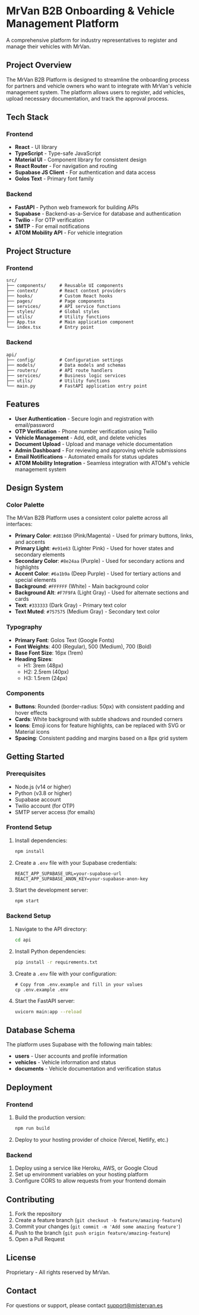 # MrVan B2B Onboarding & Vehicle Management Platform

A comprehensive platform for industry representatives to register and manage their vehicles with MrVan.

## Project Overview

The MrVan B2B Platform is designed to streamline the onboarding process for partners and vehicle owners who want to integrate with MrVan's vehicle management system. The platform allows users to register, add vehicles, upload necessary documentation, and track the approval process.

## Tech Stack

### Frontend
- **React** - UI library
- **TypeScript** - Type-safe JavaScript
- **Material UI** - Component library for consistent design
- **React Router** - For navigation and routing
- **Supabase JS Client** - For authentication and data access
- **Golos Text** - Primary font family

### Backend
- **FastAPI** - Python web framework for building APIs
- **Supabase** - Backend-as-a-Service for database and authentication
- **Twilio** - For OTP verification
- **SMTP** - For email notifications
- **ATOM Mobility API** - For vehicle integration

## Project Structure

### Frontend
```
src/
├── components/     # Reusable UI components
├── context/        # React context providers
├── hooks/          # Custom React hooks
├── pages/          # Page components
├── services/       # API service functions
├── styles/         # Global styles
├── utils/          # Utility functions
├── App.tsx         # Main application component
└── index.tsx       # Entry point
```

### Backend
```
api/
├── config/         # Configuration settings
├── models/         # Data models and schemas
├── routers/        # API route handlers
├── services/       # Business logic services
├── utils/          # Utility functions
└── main.py         # FastAPI application entry point
```

## Features

- **User Authentication** - Secure login and registration with email/password
- **OTP Verification** - Phone number verification using Twilio
- **Vehicle Management** - Add, edit, and delete vehicles
- **Document Upload** - Upload and manage vehicle documentation
- **Admin Dashboard** - For reviewing and approving vehicle submissions
- **Email Notifications** - Automated emails for status updates
- **ATOM Mobility Integration** - Seamless integration with ATOM's vehicle management system

## Design System

### Color Palette

The MrVan B2B Platform uses a consistent color palette across all interfaces:

- **Primary Color**: `#d81b60` (Pink/Magenta) - Used for primary buttons, links, and accents
- **Primary Light**: `#e91e63` (Lighter Pink) - Used for hover states and secondary elements
- **Secondary Color**: `#8e24aa` (Purple) - Used for secondary actions and highlights
- **Accent Color**: `#6a1b9a` (Deep Purple) - Used for tertiary actions and special elements
- **Background**: `#FFFFFF` (White) - Main background color
- **Background Alt**: `#F7F9FA` (Light Gray) - Used for alternate sections and cards
- **Text**: `#333333` (Dark Gray) - Primary text color
- **Text Muted**: `#757575` (Medium Gray) - Secondary text color

### Typography

- **Primary Font**: Golos Text (Google Fonts)
- **Font Weights**: 400 (Regular), 500 (Medium), 700 (Bold)
- **Base Font Size**: 16px (1rem)
- **Heading Sizes**:
  - H1: 3rem (48px)
  - H2: 2.5rem (40px)
  - H3: 1.5rem (24px)

### Components

- **Buttons**: Rounded (border-radius: 50px) with consistent padding and hover effects
- **Cards**: White background with subtle shadows and rounded corners
- **Icons**: Emoji icons for feature highlights, can be replaced with SVG or Material icons
- **Spacing**: Consistent padding and margins based on a 8px grid system

## Getting Started

### Prerequisites
- Node.js (v14 or higher)
- Python (v3.8 or higher)
- Supabase account
- Twilio account (for OTP)
- SMTP server access (for emails)

### Frontend Setup
1. Install dependencies:
   ```bash
   npm install
   ```

2. Create a `.env` file with your Supabase credentials:
   ```
   REACT_APP_SUPABASE_URL=your-supabase-url
   REACT_APP_SUPABASE_ANON_KEY=your-supabase-anon-key
   ```

3. Start the development server:
   ```bash
   npm start
   ```

### Backend Setup
1. Navigate to the API directory:
   ```bash
   cd api
   ```

2. Install Python dependencies:
   ```bash
   pip install -r requirements.txt
   ```

3. Create a `.env` file with your configuration:
   ```
   # Copy from .env.example and fill in your values
   cp .env.example .env
   ```

4. Start the FastAPI server:
   ```bash
   uvicorn main:app --reload
   ```

## Database Schema

The platform uses Supabase with the following main tables:

- **users** - User accounts and profile information
- **vehicles** - Vehicle information and status
- **documents** - Vehicle documentation and verification status

## Deployment

### Frontend
1. Build the production version:
   ```bash
   npm run build
   ```

2. Deploy to your hosting provider of choice (Vercel, Netlify, etc.)

### Backend
1. Deploy using a service like Heroku, AWS, or Google Cloud
2. Set up environment variables on your hosting platform
3. Configure CORS to allow requests from your frontend domain

## Contributing

1. Fork the repository
2. Create a feature branch (`git checkout -b feature/amazing-feature`)
3. Commit your changes (`git commit -m 'Add some amazing feature'`)
4. Push to the branch (`git push origin feature/amazing-feature`)
5. Open a Pull Request

## License

Proprietary - All rights reserved by MrVan.

## Contact

For questions or support, please contact support@mistervan.es
